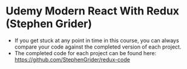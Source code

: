 # Udemy Modern React With Redux (Stephen Grider)

- If you get stuck at any point in time in this course, you can always compare your code against the completed version of each project.
- The completed code for each project can be found here: <https://github.com/StephenGrider/redux-code>
